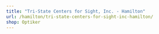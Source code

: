 ```yaml
---
title: "Tri-State Centers for Sight, Inc. - Hamilton"
url: /hamilton/tri-state-centers-for-sight-inc-hamilton/
shop: Optiker
---
```

